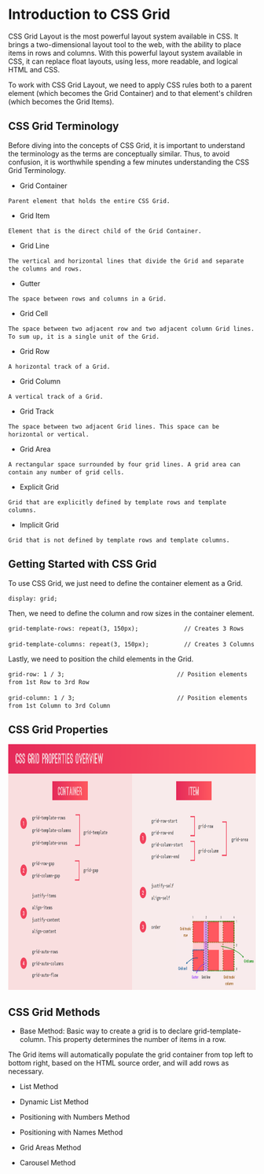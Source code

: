 # Introduction to CSS Grid

CSS Grid Layout is the most powerful layout system available in CSS. It brings a two-dimensional layout tool to the web, with the ability to place items in rows and columns. With this powerful layout system available in CSS, it can replace float layouts, using less, more readable, and logical HTML and CSS.

To work with CSS Grid Layout, we need to apply CSS rules both to a parent element (which becomes the Grid Container) and to that element's children (which becomes the Grid Items).

## CSS Grid Terminology

Before diving into the concepts of CSS Grid, it is important to understand the terminology as the terms are conceptually similar. Thus, to avoid confusion, it is worthwhile spending a few minutes understanding the CSS Grid Terminology.

- Grid Container
```
Parent element that holds the entire CSS Grid.
```

- Grid Item
```
Element that is the direct child of the Grid Container.
```

- Grid Line
```
The vertical and horizontal lines that divide the Grid and separate the columns and rows.
```

- Gutter
```
The space between rows and columns in a Grid.
```

- Grid Cell
```
The space between two adjacent row and two adjacent column Grid lines. To sum up, it is a single unit of the Grid.
```

- Grid Row
```
A horizontal track of a Grid.
```

- Grid Column
```
A vertical track of a Grid.
```

- Grid Track
```
The space between two adjacent Grid lines. This space can be horizontal or vertical.
```

- Grid Area
```
A rectangular space surrounded by four grid lines. A grid area can contain any number of grid cells.
```

- Explicit Grid
```
Grid that are explicitly defined by template rows and template columns.
```

- Implicit Grid
```
Grid that is not defined by template rows and template columns.
```

## Getting Started with CSS Grid

To use CSS Grid, we just need to define the container element as a Grid.
```
display: grid;
```

Then, we need to define the column and row sizes in the container element.
```
grid-template-rows: repeat(3, 150px);             // Creates 3 Rows

grid-template-columns: repeat(3, 150px);          // Creates 3 Columns
```

Lastly, we need to position the child elements in the Grid.
```
grid-row: 1 / 3;                                // Position elements from 1st Row to 3rd Row

grid-column: 1 / 3;                             // Position elements from 1st Column to 3rd Column
```

## CSS Grid Properties

<img src="./img/CSS Properties.PNG" width="1000px" height="500px" title="CSS Properties Image">

## CSS Grid Methods

- Base Method: Basic way to create a grid is to declare grid-template-column. This property determines the number of items in a row.

The Grid items will automatically populate the grid container from top left to bottom right, based on the HTML source order, and will add rows as necessary.

- List Method

- Dynamic List Method

- Positioning with Numbers Method

- Positioning with Names Method

- Grid Areas Method

- Carousel Method